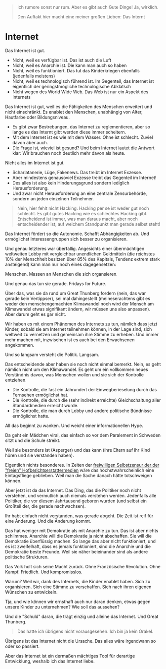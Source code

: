> Ich rumore sonst nur rum.  Aber es gibt auch Gute Dinge!  Ja, wirklich.
>
> Den Auftakt hier macht eine meiner großen Lieben:  Das Internt

# Internet

Das Internet ist gut.

- Nicht, weil es verfügbar ist.  Das ist auch die Luft
- Nicht, weil es Anarchie ist.  Die kann man auch so haben
- Nicht, weil es funktioniert.  Das tut das Kinderkriegen ebenfalls (jedenfalls meistens)
- Nicht, weil es technologisch führend ist.  Im Gegenteil, das Internet ist eigentlich der geringstmögliche technologische Abklatsch
- Nicht wegen des World Wide Web.  Das Web ist nur ein Aspekt des Internets

Das Internet ist gut, weil es die Fähigkeiten des Menschen erweitert und nicht einschränkt.
Es enablet den Menschen, unabhängig von Alter, Hautfarbe oder Bildungsniveau.

- Es gibt zwar Bestrebungen, das Internet zu reglementieren, aber so lange es das Internt gibt werden diese immer scheitern.
- Mit dem Internet ist es wie mit dem Wasser.  Ohne ist schlecht.  Zuviel davon aber auch.
- Die Frage ist, wieviel ist gesund?  Und beim Internet lautet die Antwort klar:  Wir brauchen noch deutlich mehr davon als heute.

Nicht alles im Internet ist gut.

- Scharlatanerie, Lüge, Fakenews.  Das treibt im Internet Exzesse.
- Aber mindestens genausoviel Exzesse treibt das Gegenteil im Internet!
- Des alles ist also kein Hinderungsgrund sondern lediglich Herausforderung.
- Und zwar nicht Herausforderung an eine zentrale Zensurbehörde, sondern an jeden einzelnen Teilnehmer.

> Nein, hier fehlt nicht Hacking.  Hacking per se ist weder gut noch schlecht.
> Es gibt gutes Hacking wie es schlechtes Hacking gibt.
> Entscheidend ist immer, was man daraus macht, aber noch entscheidender ist, auf welchem Standpunkt man gerade selbst steht!

Das Internet fördert so die Autonomie.  Schafft Abhängigkeiten ab.  Und ermöglichst Interessengruppen sich besser zu organisieren.

Und genau letzteres war überfällig.  Angesichts einer übermächtigen weltweiten Lobby mit vergleichbar unendlichen Geldmitteln
(die reichstes 10% der Menschheit besitzen über 85% des Kapitals, Tendenz extrem stark ansteigend) kann man nur noch eines
dagegensetzen:

Menschen.  Massen an Menschen die sich organsieren.

Und genau das tun sie gerade.  Fridays for Future.

Über das, was sie da rund um Great Thunberg fordern (nein, das war gerade kein Vertippser),
sei mal dahingestellt (meineserachtens gibt es weder den menschengemachten Klimawandel
noch wird der Mensch am Klimawandel etwas signifikant ändern, wir müssen uns also anpassen).
Aber darum geht es gar nicht.

Wir haben es mit einem Phänomen des Internets zu tun, nämlich dass jetzt Kinder, sobald sie am Internet teilnehmen können,
in der Lage sind, sich weltweit zu vernetzen und gemeinsam ihre Stimme zu erheben.  Und immer mehr machen mit,
inzwischen ist es auch bei den Erwachsenen angekommen.

Und so langsam versteht die Politik.  Langsam.

Das entscheidende aber haben sie noch nicht einmal bemerkt.  Nein, es geht nämlich nicht um den Klimawandel.
Es geht um ein vollkommen neues Verständnis davon, was Menschen wollen und sie sich der Kontrolle entziehen.

- Die Kontrolle, die fast ein Jahrundert der Einwegberieselung durch das Fernsehen ermöglichst hat.
- Die Kontrolle, die durch die (sehr indirekt erreichte) Gleichschaltung aller Standardmedien erreicht wurde.
- Die Kontrolle, die man durch Lobby und andere politische Bündnisse ermöglichst hatte.

All das beginnt zu wanken.  Und weicht einer informationellen Hype.

Da geht ein Mädchen viral, das einfach so vor dem Paralement in Schweden sitzt und die Schule streikt.

Weil sie besonders ist (Asperger) und das kann (ihre Eltern auf ihr Kind hören und sie verstanden haben).

Eigentlich nichts besonderes.  In Zeiten der
[freiwilligen Selbstzensur der der "freien" Hofberichtserstattermedien](../wtf/UN.md)
wäre das höchstwahrscheinlich eine Eintagsfliege geblieben.
Weil man die Sache danach hätte totschweigen können.

Aber jetzt ist da das Internet.  Das Ding, das die Politiker noch nicht verstehen, und vermutlich auch niemals verstehen werden.
Jedenfalls alle Politiker, die vor diesem Jahrtausend geboren wurden (und selbst ein Großteil der, die gerade nachwachsen).

Ihr habt einfach nicht verstanden, was gerade abgeht.  Die Zeit ist reif für eine Änderung.  Und die Änderung kommt.

Das hat weniger mit Demokratie als mit Anarchie zu tun.  Das ist aber nichts schlimmes.
Anarchie will die Demokratie ja nicht abschaffen.  Sie will die Demokratie überflüssig machen.
So lange das aber nicht funktioniert, und es ist zweifelhaft, dass es jemals funktioniert,
sind die Anarchie und die Demokratie beste Freunde.  Weil sie näher beieinander sind als andere politische Strukturen.

Das Volk holt sich seine Macht zurück.  Ohne Französische Revolution.  Ohne Kampf.
Friedlich.  Und kompromisslos.

Warum?  Weil wir, dank des Internets, die Kinder enablet haben.  Sich zu organisieren.  Sich eine Stimme zu verschaffen.
Sich nach ihren eigenen Wünschen zu entwickeln.

Tja, und wie können wir ernsthaft auch nur daran denken, etwas gegen unsere Kinder zu unternehmen?
Wie soll das aussehen?

Und die "Schuld" daran, die trägt einzig und alleine das Internet.  Und Great Thunberg.

> Das hatte ich übrigens nicht vorausgesehen.  Ich bin ja kein Orakel.

Übrigens ist das Internet nicht die Ursache.  Das alles wäre irgendwann so oder so passiert.

Aber das Internet ist ein dermaßen mächtiges Tool für derartige Entwicklung, weshalb ich das Internet liebe.
